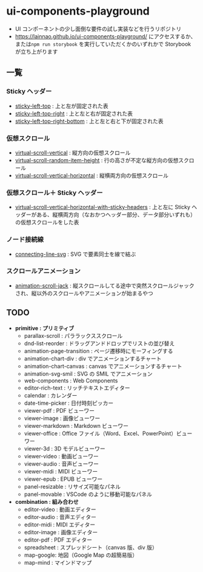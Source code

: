 # ui-components-playground

- UI コンポーネントの少し面倒な要件の試し実装などを行うリポジトリ
- <https://lainnao.github.io/ui-components-playground/> にアクセスするか、または`npm run storybook` を実行していただくかのいずれかで Storybook が立ち上がります

## 一覧

### Sticky ヘッダー

- [sticky-left-top](https://github.com/lainNao/ui-components-playground/tree/main/src/sticky-left-top) : 上と左が固定された表
- [sticky-left-top-right](https://github.com/lainNao/ui-components-playground/tree/main/src/sticky-left-top-right) : 上と左と右が固定された表
- [sticky-left-top-right-bottom](https://github.com/lainNao/ui-components-playground/tree/main/src/sticky-left-top-right-bottom) : 上と左と右と下が固定された表

### 仮想スクロール

- [virtual-scroll-vertical](https://github.com/lainNao/ui-components-playground/tree/main/src/virtual-scroll-vertical) : 縦方向の仮想スクロール
- [virtual-scroll-random-item-height](https://github.com/lainNao/ui-components-playground/tree/main/src/virtual-scroll-vertical-random-item-height) : 行の高さが不定な縦方向の仮想スクロール
- [virtual-scroll-vertical-horizontal](https://github.com/lainNao/ui-components-playground/tree/main/src/virtual-scroll-vertical-horizontal) : 縦横両方向の仮想スクロール

### 仮想スクロール＋ Sticky ヘッダー

- [virtual-scroll-vertical-horizontal-with-sticky-headers](https://github.com/lainNao/ui-components-playground/tree/main/src/virtual-scroll-vertical-horizontal-with-sticky-headers) : 上と左に Sticky ヘッダーがある、縦横両方向（なおかつヘッダー部分、データ部分いずれも）の仮想スクロールをした表

### ノード接続線

- [connecting-line-svg](https://github.com/lainNao/ui-components-playground/tree/main/src/connecting-line-svg) : SVG で要素同士を線で結ぶ

### スクロールアニメーション

- [animation-scroll-jack](https://github.com/lainNao/ui-components-playground/tree/main/src/animation-scroll-jack) : 縦スクロールしてる途中で突然スクロールジャックされ、縦以外のスクロールやアニメーションが始まるやつ

## TODO

- **primitive : プリミティブ**
  - parallax-scroll : パララックススクロール
  - dnd-list-reorder : ドラッグアンドドロップでリストの並び替え
  - animation-page-transition : ページ遷移時にモーフィングする
  - animation-chart-div : div でアニメーションするチャート
  - animation-chart-canvas : canvas でアニメーションするチャート
  - animation-svg-smil : SVG の SMIL でアニメーション
  - web-components : Web Components
  - editor-rich-text : リッチテキストエディター
  - calendar : カレンダー
  - date-time-picker : 日付時刻ピッカー
  - viewer-pdf : PDF ビューワー
  - viewer-image : 画像ビューワー
  - viewer-markdown : Markdown ビューワー
  - viewer-office : Office ファイル（Word、Excel、PowerPoint）ビューワー
  - viewer-3d : 3D モデルビューワー
  - viewer-video : 動画ビューワー
  - viewer-audio : 音声ビューワー
  - viewer-midi : MIDI ビューワー
  - viewer-epub : EPUB ビューワー
  - panel-resizable : リサイズ可能なパネル
  - panel-movable : VSCode のように移動可能なパネル
- **combination : 組み合わせ**
  - editor-video : 動画エディター
  - editor-audio : 音声エディター
  - editor-midi : MIDI エディター
  - editor-image : 画像エディター
  - editor-pdf : PDF エディター
  - spreadsheet : スプレッドシート（canvas 版、div 版）
  - map-google: 地図（Google Map の超簡易版）
  - map-mind : マインドマップ
